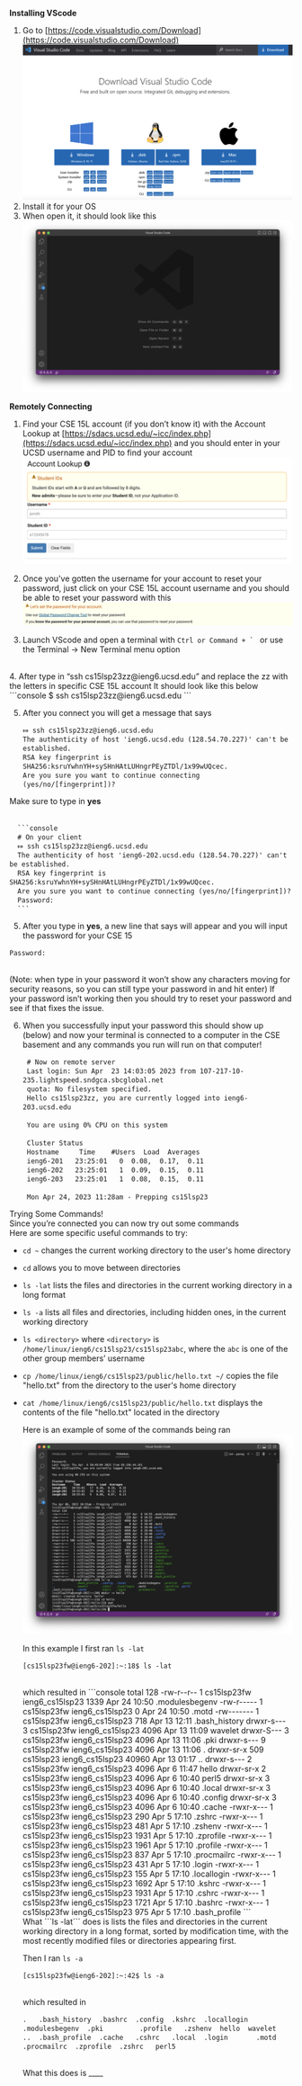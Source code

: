 **Installing VScode**
  1. Go to [https://code.visualstudio.com/Download](https://code.visualstudio.com/Download)
  ![Image](VSCode_Download.png)
  2. Install it for your OS
  3. When open it, it should look like this
  ![Image](VScode.png)

**Remotely Connecting**
  1. Find your CSE 15L account (if you don’t know it) with the Account Lookup at [https://sdacs.ucsd.edu/~icc/index.php](https://sdacs.ucsd.edu/~icc/index.php) and you should enter in your UCSD username and PID to find your account 
  ![Image](AL.png) <br>
  
  2. Once you've gotten the username for your account to reset your password, just click on your CSE 15L account username and you should be able to reset your password with this ![Image](password.png) <br>
  3. Launch VScode and open a terminal with
  ```Ctrl or Command + ` ```
  or use the Terminal -> New Terminal menu option
  <br>
  4. After type in “ssh cs15lsp23zz@ieng6.ucsd.edu” and replace the zz with the letters in specific CSE 15L account 
  It should look like this below <br>
      ```console
      $ ssh cs15lsp23zz@ieng6.ucsd.edu
      ```
<br>

  5. After you connect you will get a message that says 
      ```console
      ⤇ ssh cs15lsp23zz@ieng6.ucsd.edu
      The authenticity of host 'ieng6.ucsd.edu (128.54.70.227)' can't be established. 
      RSA key fingerprint is SHA256:ksruYwhnYH+sySHnHAtLUHngrPEyZTDl/1x99wUQcec.
      Are you sure you want to continue connecting (yes/no/[fingerprint])?
      ```
  Make sure to type in **yes** <br>
        <br>
        
        
      ```console
      # On your client
      ⤇ ssh cs15lsp23zz@ieng6.ucsd.edu
      The authenticity of host 'ieng6-202.ucsd.edu (128.54.70.227)' can't be established.
      RSA key fingerprint is SHA256:ksruYwhnYH+sySHnHAtLUHngrPEyZTDl/1x99wUQcec.
      Are you sure you want to continue connecting (yes/no/[fingerprint])? 
      Password:  
      ```
  5. After you type in **yes**, a new line that says will appear and you will input the 
     password for your CSE 15
  ```console
  Password:  
  ``` 
  <br> (Note: when type in your password it won’t show any characters moving 
   for security reasons, so you can still type your password in and hit enter) If your password isn’t 
   working then you should try to reset your password and see if that fixes the issue. <br>
      
  6. When you successfully input your password this should show up (below) and now your terminal is connected 
     to a computer in the CSE basement and any commands you run will run on that computer!
     
     ```console
      # Now on remote server
      Last login: Sun Apr  23 14:03:05 2023 from 107-217-10-235.lightspeed.sndgca.sbcglobal.net
      quota: No filesystem specified.
      Hello cs15lsp23zz, you are currently logged into ieng6-203.ucsd.edu

      You are using 0% CPU on this system

      Cluster Status 
      Hostname     Time    #Users  Load  Averages  
      ieng6-201   23:25:01   0  0.08,  0.17,  0.11
      ieng6-202   23:25:01   1  0.09,  0.15,  0.11
      ieng6-203   23:25:01   1  0.08,  0.15,  0.11

      Mon Apr 24, 2023 11:28am - Prepping cs15lsp23
      ```

  
  Trying Some Commands! <br>
  Since you’re connected you can now try out some commands <br>
  Here are some specific useful commands to try: <br>
* ```cd ~``` changes the current working directory to the user's home directory <br>
* ```cd``` allows you to move between directories <br>
* ```ls -lat``` lists the files and directories in the current working directory in a long format <br>
* ```ls -a``` lists all files and directories, including hidden ones, in the current working directory <br>
* ```ls <directory>``` where ```<directory>``` is ```/home/linux/ieng6/cs15lsp23/cs15lsp23abc```, where the ```abc``` is one of the other group members’ username <br>
* ```cp /home/linux/ieng6/cs15lsp23/public/hello.txt ~/``` copies the file "hello.txt" from the directory to the user's home directory <br>
* ```cat /home/linux/ieng6/cs15lsp23/public/hello.txt``` displays the contents of the file "hello.txt" located in the directory <br>
  
  Here is an example of some of the commands being ran
  ![Image](Testing.png) <br>
  
  In this example I first ran ```ls -lat``` <br>
  
  ```console
  [cs15lsp23fw@ieng6-202]:~:18$ ls -lat
  ```
  <br> 
  which resulted in 
  ```console
  total 128
  -rw-r--r--   1 cs15lsp23fw ieng6_cs15lsp23  1339 Apr 24 10:50 .modulesbegenv
  -rw-r-----   1 cs15lsp23fw ieng6_cs15lsp23     0 Apr 24 10:50 .motd
  -rw-------   1 cs15lsp23fw ieng6_cs15lsp23   718 Apr 13 12:11 .bash_history
  drwxr-s---   3 cs15lsp23fw ieng6_cs15lsp23  4096 Apr 13 11:09 wavelet
  drwxr-S---   3 cs15lsp23fw ieng6_cs15lsp23  4096 Apr 13 11:06 .pki
  drwxr-s---   9 cs15lsp23fw ieng6_cs15lsp23  4096 Apr 13 11:06 .
  drwxr-sr-x 509 cs15lsp23   ieng6_cs15lsp23 40960 Apr 13 01:17 ..
  drwxr-s---   2 cs15lsp23fw ieng6_cs15lsp23  4096 Apr  6 11:47 hello
  drwxr-sr-x   2 cs15lsp23fw ieng6_cs15lsp23  4096 Apr  6 10:40 perl5
  drwxr-sr-x   3 cs15lsp23fw ieng6_cs15lsp23  4096 Apr  6 10:40 .local
  drwxr-sr-x   3 cs15lsp23fw ieng6_cs15lsp23  4096 Apr  6 10:40 .config
  drwxr-sr-x   3 cs15lsp23fw ieng6_cs15lsp23  4096 Apr  6 10:40 .cache
  -rwxr-x---   1 cs15lsp23fw ieng6_cs15lsp23   290 Apr  5 17:10 .zshrc
  -rwxr-x---   1 cs15lsp23fw ieng6_cs15lsp23   481 Apr  5 17:10 .zshenv
  -rwxr-x---   1 cs15lsp23fw ieng6_cs15lsp23  1931 Apr  5 17:10 .zprofile
  -rwxr-x---   1 cs15lsp23fw ieng6_cs15lsp23  1961 Apr  5 17:10 .profile
  -rwxr-x---   1 cs15lsp23fw ieng6_cs15lsp23   837 Apr  5 17:10 .procmailrc
  -rwxr-x---   1 cs15lsp23fw ieng6_cs15lsp23   431 Apr  5 17:10 .login
  -rwxr-x---   1 cs15lsp23fw ieng6_cs15lsp23   155 Apr  5 17:10 .locallogin
  -rwxr-x---   1 cs15lsp23fw ieng6_cs15lsp23  1692 Apr  5 17:10 .kshrc
  -rwxr-x---   1 cs15lsp23fw ieng6_cs15lsp23  1931 Apr  5 17:10 .cshrc
  -rwxr-x---   1 cs15lsp23fw ieng6_cs15lsp23  1721 Apr  5 17:10 .bashrc
  -rwxr-x---   1 cs15lsp23fw ieng6_cs15lsp23   975 Apr  5 17:10 .bash_profile
  ```
  <br> What ```ls -lat``` does is lists the files and directories in the current working directory in a long format, sorted by modification time, with the most recently modified files or directories appearing first.
  
  Then I ran ```ls -a```
  
  ```console
  [cs15lsp23fw@ieng6-202]:~:42$ ls -a
  ```
  <br> which resulted in
  
  ```console
  .   .bash_history  .bashrc  .config  .kshrc  .locallogin  .modulesbegenv  .pki         .profile   .zshenv  hello  wavelet
  ..  .bash_profile  .cache   .cshrc   .local  .login       .motd           .procmailrc  .zprofile  .zshrc   perl5
  ```
  <br> What this does is ____
  
  
  
  
  
  
 
  
  
  
     
